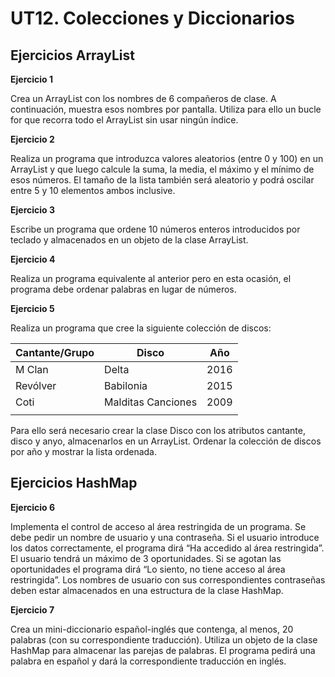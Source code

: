 # UT12. Colecciones y Diccionarios

## Ejercicios ArrayList

**Ejercicio 1**

Crea un ArrayList con los nombres de 6 compañeros de clase. A continuación, muestra esos nombres por pantalla. Utiliza para ello un bucle for que recorra todo el ArrayList sin usar ningún índice.

**Ejercicio 2**

Realiza un programa que introduzca valores aleatorios (entre 0 y 100) en un ArrayList y que luego calcule la suma, la media, el máximo y el mínimo de esos números. El tamaño de la lista también será aleatorio y podrá oscilar entre 5 y 10 elementos ambos inclusive.

**Ejercicio 3**

Escribe un programa que ordene 10 números enteros introducidos por teclado y almacenados en un objeto de la clase ArrayList.

**Ejercicio 4**

Realiza un programa equivalente al anterior pero en esta ocasión, el programa debe ordenar palabras en lugar de números.

**Ejercicio 5**

Realiza un programa que cree la siguiente colección de discos:

| Cantante/Grupo | Disco              | Año  |
| -------------- | ------------------ | ---- |
| M Clan         | Delta              | 2016 |
| Revólver       | Babilonia          | 2015 |
| Coti           | Malditas Canciones | 2009 |
|                |                    |      |

Para ello será necesario crear la clase Disco con los atributos cantante, disco y anyo, almacenarlos en un ArrayList. Ordenar la colección de discos por año y mostrar la lista ordenada.

## Ejercicios HashMap

**Ejercicio 6**

Implementa el control de acceso al área restringida de un programa. Se debe pedir un nombre de usuario y una contraseña. Si el usuario introduce los datos correctamente, el programa dirá “Ha accedido al área restringida”. El usuario tendrá un máximo de 3 oportunidades. Si se agotan las oportunidades el programa dirá “Lo siento, no tiene acceso al área restringida”. Los nombres de usuario con sus correspondientes contraseñas deben estar almacenados en una estructura de la clase HashMap.

**Ejercicio 7**

Crea un mini-diccionario español-inglés que contenga, al menos, 20 palabras (con su correspondiente traducción). Utiliza un objeto de la clase HashMap para almacenar las parejas de palabras. El programa pedirá una palabra en español y dará la correspondiente traducción en inglés.

